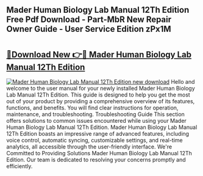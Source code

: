 ## Mader Human Biology Lab Manual 12Th Edition Free Pdf Download - Part-MbR New Repair Owner Guide - User Service Edition zPx1M

# <h2><a href="http://bc7446.oget.top/?id=Mader+Human+Biology+Lab+Manual+12Th+Edition">🔗Download New 👉🔴 Mader Human Biology Lab Manual 12Th Edition</a></h2>

[![Mader Human Biology Lab Manual 12Th Edition new download](https://i.imgur.com/5g1atiW.png)](http://bc7446.oget.top/?id=Mader+Human+Biology+Lab+Manual+12Th+Edition)
Hello and welcome to the user manual for your newly installed Mader Human Biology Lab Manual 12Th Edition. This guide is designed to help you get the most out of your product by providing a comprehensive overview of its features, functions, and benefits. You will find clear instructions for operation, maintenance, and troubleshooting. Troubleshooting Guide This section offers solutions to common issues encountered while using your Mader Human Biology Lab Manual 12Th Edition. Mader Human Biology Lab Manual 12Th Edition boasts an impressive range of advanced features, including voice control, automatic syncing, customizable settings, and real-time analytics, all accessible through the user-friendly interface. We're Committed to Providing Solutions Mader Human Biology Lab Manual 12Th Edition. Our team is dedicated to resolving your concerns promptly and efficiently.
